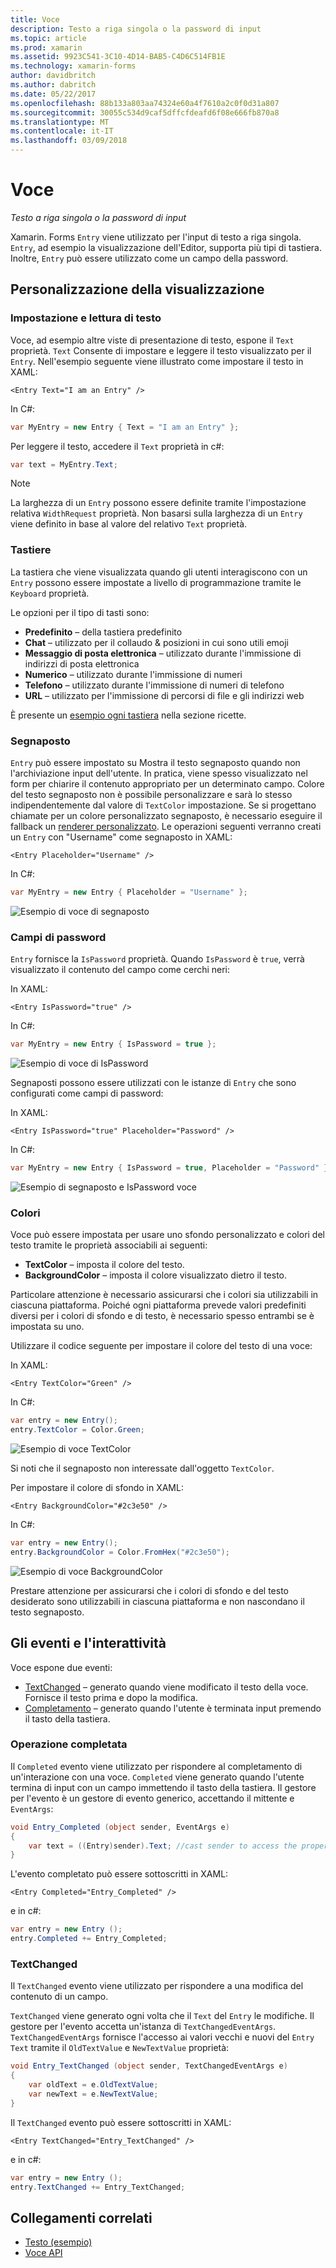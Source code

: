 ```yaml
---
title: Voce
description: Testo a riga singola o la password di input
ms.topic: article
ms.prod: xamarin
ms.assetid: 9923C541-3C10-4D14-BAB5-C4D6C514FB1E
ms.technology: xamarin-forms
author: davidbritch
ms.author: dabritch
ms.date: 05/22/2017
ms.openlocfilehash: 88b133a803aa74324e60a4f7610a2c0f0d31a807
ms.sourcegitcommit: 30055c534d9caf5dffcfdeafd6f08e666fb870a8
ms.translationtype: MT
ms.contentlocale: it-IT
ms.lasthandoff: 03/09/2018
---
```

# <a name="entry"></a>Voce

_Testo a riga singola o la password di input_

Xamarin. Forms `Entry` viene utilizzato per l'input di testo a riga singola. `Entry`, ad esempio la visualizzazione dell'Editor, supporta più tipi di tastiera. Inoltre, `Entry` può essere utilizzato come un campo della password.

## <a name="display-customization"></a>Personalizzazione della visualizzazione

### <a name="setting-and-reading-text"></a>Impostazione e lettura di testo

Voce, ad esempio altre viste di presentazione di testo, espone il `Text` proprietà. `Text` Consente di impostare e leggere il testo visualizzato per il `Entry`. Nell'esempio seguente viene illustrato come impostare il testo in XAML:

```xaml
<Entry Text="I am an Entry" />
```

In C#:

```csharp
var MyEntry = new Entry { Text = "I am an Entry" };
```

Per leggere il testo, accedere il `Text` proprietà in c#:

```csharp
var text = MyEntry.Text;
```

> [!NOTE]
> La larghezza di un `Entry` possono essere definite tramite l'impostazione relativa `WidthRequest` proprietà. Non basarsi sulla larghezza di un `Entry` viene definito in base al valore del relativo `Text` proprietà.

### <a name="keyboards"></a>Tastiere

La tastiera che viene visualizzata quando gli utenti interagiscono con un `Entry` possono essere impostate a livello di programmazione tramite le `Keyboard` proprietà.

Le opzioni per il tipo di tasti sono:

- **Predefinito** &ndash; della tastiera predefinito
- **Chat** &ndash; utilizzato per il collaudo & posizioni in cui sono utili emoji
- **Messaggio di posta elettronica** &ndash; utilizzato durante l'immissione di indirizzi di posta elettronica
- **Numerico** &ndash; utilizzato durante l'immissione di numeri
- **Telefono** &ndash; utilizzato durante l'immissione di numeri di telefono
- **URL** &ndash; utilizzato per l'immissione di percorsi di file e gli indirizzi web

È presente un [esempio ogni tastiera](https://developer.xamarin.com/recipes/cross-platform/xamarin-forms/choose-keyboard-for-entry/) nella sezione ricette.

### <a name="placeholders"></a>Segnaposto

`Entry` può essere impostato su Mostra il testo segnaposto quando non l'archiviazione input dell'utente. In pratica, viene spesso visualizzato nel form per chiarire il contenuto appropriato per un determinato campo. Colore del testo segnaposto non è possibile personalizzare e sarà lo stesso indipendentemente dal valore di `TextColor` impostazione. Se si progettano chiamate per un colore personalizzato segnaposto, è necessario eseguire il fallback un [renderer personalizzato](). Le operazioni seguenti verranno creati un `Entry` con "Username" come segnaposto in XAML:

```xaml
<Entry Placeholder="Username" />
```

In C#:

```csharp
var MyEntry = new Entry { Placeholder = "Username" };
```

![](entry-images/placeholder.png "Esempio di voce di segnaposto")

### <a name="password-fields"></a>Campi di password

`Entry` fornisce la `IsPassword` proprietà. Quando `IsPassword` è `true`, verrà visualizzato il contenuto del campo come cerchi neri:

In XAML:

```xaml
<Entry IsPassword="true" />
```

In C#:

```csharp
var MyEntry = new Entry { IsPassword = true };
```

![](entry-images/password.png "Esempio di voce di IsPassword")

Segnaposti possono essere utilizzati con le istanze di `Entry` che sono configurati come campi di password:

In XAML:

```xaml
<Entry IsPassword="true" Placeholder="Password" />
```

In C#:

```csharp
var MyEntry = new Entry { IsPassword = true, Placeholder = "Password" };
```

![](entry-images/passwordplaceholder.png "Esempio di segnaposto e IsPassword voce")


### <a name="colors"></a>Colori

Voce può essere impostata per usare uno sfondo personalizzato e colori del testo tramite le proprietà associabili ai seguenti:

- **TextColor** &ndash; imposta il colore del testo.
- **BackgroundColor** &ndash; imposta il colore visualizzato dietro il testo.

Particolare attenzione è necessario assicurarsi che i colori sia utilizzabili in ciascuna piattaforma. Poiché ogni piattaforma prevede valori predefiniti diversi per i colori di sfondo e di testo, è necessario spesso entrambi se è impostata su uno.

Utilizzare il codice seguente per impostare il colore del testo di una voce:

In XAML:

```xaml
<Entry TextColor="Green" />
```

In C#:

```csharp
var entry = new Entry();
entry.TextColor = Color.Green;
```

![](entry-images/textcolor.png "Esempio di voce TextColor")

Si noti che il segnaposto non interessate dall'oggetto `TextColor`.

Per impostare il colore di sfondo in XAML:

```xaml
<Entry BackgroundColor="#2c3e50" />
```

In C#:

```csharp
var entry = new Entry();
entry.BackgroundColor = Color.FromHex("#2c3e50");
```

![](entry-images/textbackgroundcolor.png "Esempio di voce BackgroundColor")

Prestare attenzione per assicurarsi che i colori di sfondo e del testo desiderato sono utilizzabili in ciascuna piattaforma e non nascondano il testo segnaposto.

## <a name="events-and-interactivity"></a>Gli eventi e l'interattività

Voce espone due eventi:

- [TextChanged](http://developer.xamarin.com/api/event/Xamarin.Forms.Entry.TextChanged/) &ndash; generato quando viene modificato il testo della voce. Fornisce il testo prima e dopo la modifica.
- [Completamento](http://developer.xamarin.com/api/event/Xamarin.Forms.Entry.Completed/) &ndash; generato quando l'utente è terminata input premendo il tasto della tastiera.

### <a name="completed"></a>Operazione completata

Il `Completed` evento viene utilizzato per rispondere al completamento di un'interazione con una voce. `Completed` viene generato quando l'utente termina di input con un campo immettendo il tasto della tastiera. Il gestore per l'evento è un gestore di evento generico, accettando il mittente e `EventArgs`:

```csharp
void Entry_Completed (object sender, EventArgs e)
{
    var text = ((Entry)sender).Text; //cast sender to access the properties of the Entry
}
```

L'evento completato può essere sottoscritti in XAML:

```xaml
<Entry Completed="Entry_Completed" />
```

e in c#:

```csharp
var entry = new Entry ();
entry.Completed += Entry_Completed;
```

### <a name="textchanged"></a>TextChanged

Il `TextChanged` evento viene utilizzato per rispondere a una modifica del contenuto di un campo.

`TextChanged` viene generato ogni volta che il `Text` del `Entry` le modifiche. Il gestore per l'evento accetta un'istanza di `TextChangedEventArgs`. `TextChangedEventArgs` fornisce l'accesso ai valori vecchi e nuovi del `Entry` `Text` tramite il `OldTextValue` e `NewTextValue` proprietà:

```csharp
void Entry_TextChanged (object sender, TextChangedEventArgs e)
{
    var oldText = e.OldTextValue;
    var newText = e.NewTextValue;
}
```

Il `TextChanged` evento può essere sottoscritti in XAML:

```xaml
<Entry TextChanged="Entry_TextChanged" />
```

e in c#:

```csharp
var entry = new Entry ();
entry.TextChanged += Entry_TextChanged;
```


## <a name="related-links"></a>Collegamenti correlati

- [Testo (esempio)](https://developer.xamarin.com/samples/xamarin-forms/UserInterface/Text)
- [Voce API](https://developer.xamarin.com/api/type/Xamarin.Forms.Entry/)
